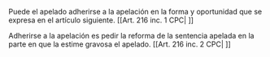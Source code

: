 Puede el apelado adherirse a la apelación en la forma y oportunidad que se expresa en el artículo siguiente. [[Art. 216 inc. 1 CPC| ]]

Adherirse a la apelación es pedir la reforma de la sentencia apelada en la parte en que la estime gravosa el apelado. [[Art. 216 inc. 2 CPC| ]]
